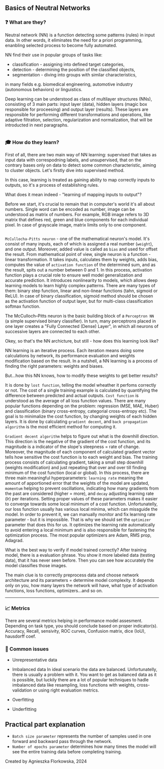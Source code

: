 ## Basics of Neutral Networks
### :question: What are they?

Neutral network (NN) is a function detecting some patterns (rules) in input data. In other words, it eliminates the need for a priori programming, enanbling selected process to become fully automated.

NN find their use in popular groups of tasks like:
- classification - assigning into defined target categories,
- detection - determining the position of the classified objects,
- segmentation - diving into groups with similar characteristics,

in many fields e.g. biomedical engineering, automotive industry (autonomous behaviors) or linguistics. 

Deep learning can be understood as class of multilayer structures (NNs), consisting of 3 main parts: input layer (data), hidden layers (magic box responsible for proceesing) and output layer (results). These layers are responsible for performing different transformations and operations, like adaptive filtration, selection, regularization and normalization, that will be introducted in next paragraphs.
  
<IMAGE>

### :mortar_board: How do they learn? 

First of all, there are two main way of NN learning: supervised that takes as input data with correspodning labels, and unsupervised, that on the contrary bases only on data to detect some common characteristic, aiming to cluster objects. Let's firstly dive into supervised method.

In this case, learning is treated as gaining ability to map correctly inputs to outputs, so it's a process of establishing rules.  

What does it mean indeed - "learning of mapping inputs to output"?

Before we start, it's crucial to remain that in computer's world it's all about numbers. Single word can be encoded as number, image can be understood as matrix of numbers. For example, RGB image refers to 3D matrix that defines red, green and blue components for each individual pixel. In case of grayscale image, matrix limits only to one component.   

<IMAGE>

`McCullocha-Pitts neuron` - one of the mathematical neuron's model. It's consist of many inputs, each of which is assigned a real number (`weight`), and one output. Moreover, added value is called as `bias` and used for offset the result. From mathematical point of view, single neuron is a function - linear transformation. It takes inputs, calculates them by weights, adds bias, computes the value of `activation function` of the determined sum, and as the result, spits out a number between 0 and 1. In this process, activation function plays a crucial role to ensure well model generalization and accurate prediction. It introduces nonlinearity to models, which allows deep learning models to learn highly complex patterns. There are many types of them: binary step function, linear and non-linear functions (tahn, sigmoid or ReLU). In case of binary classification, sigmoid method should be chosen as the activation function of output layer, but for multi-class classification softmax function. 

The McCulloch–Pitts neuron is the basic building block of a `Perceptron NN` (a simple supervised binary classifier). In turn, many perceptrons placed in one layer creates a "Fully Connected (Dense) Layer", in which all neurons of successive layers are connected to each other.

Okey, so that's the NN archicture, but still - how does this learning look like?

NN learning is an iterative process. Each iteration means doing some calculations by network, its performance evaluation and weights modification based on the result. In a nutshell, a NN learning is a process of finding the right parameters: weights and biases. 

But...how this NN knows, how to modify these weights to get better results?

It is done by `lost function`, telling the model wheather it perfoms correctly or not. The cost of a single training example is calculated by quantifying the difference between predicted and actual outputs. `Cost function` is understood as the average of all loss function values. There are many popular functions depending on the problem: regression (MSE, MAE, Huber) and classification (binary cross-entropy, categorial cross-entropy etc). The goal is to minimalize the cost function, by changing weights of each hidden layers. It is done by calculating `gradient decent`, and `back propagation algorithm` is the most efficient method for computing it.

`Gradient decent algorithm` helps to figure out what is the downhill direction. This direction is the negative of the gradient of the cost function, and its magnitude is a indicator of the slope's steepness = rate of change.  Moreover, the magnitude of each component of calculated gradient vector tells how sensitive the cost function is to each weight and bias. The training process consists of calculating gradient, taking a small step downhill (weights modification) and just repeating that over and over till finding minimum of the cost function (local or global). In this process, there are three main meaningful hyperparameters: `learning rate` meaning the amount of apportioned error that the weights of the model are updated, `momentum` helping to prevent oscillations, indicating how many gradients from the past are considered (higher = more), and `decay` adjusting learning rate (lr) per iterations. Setting proper values of these parameters makes it easier to converge towards some local minimum of a cost function. Unfortunatelly,  our loss function usually has various local minima, which can missguide the model. In order to prevent it, we can manually monitor and fix learning rate parameter - but it is impossible. That is why we should set the `optimizer` parameter that does this for us. It optimizes the learning rate automatically to avoid entering a local minimum and is also responsible for fastening the optimization process. The most popular optimizers are Adam, RMS prop, Adagrad. 


What is the best way to verify if model trained correctly?
After training model, there is a evaluation phrase. You show it more labeled data (testing data), that it has never seen before. Then you can see how accurately the model classifies those images.

The main clue is to correctly preprocess data and choose network architecture and its parameters = determine model complexity. It depends only on you, how many layers the network will have, what type of activation functions, loss functions, optimizers...and so on. 

________________________________

### :chart_with_upwards_trend: Metrics

There are several metrics helping in performance model assesment. Depending on task type, you should conclude based on proper indicator(s).
Accuracy, Recall, sensivity, ROC curves, Confusion matrix, dice (IoU), hausdorff coef. 

### :page_with_curl: Common issues

- Unrepresentative data

- Imbalanced data
In ideal scenario the data are balanced. Unfortunatelly, there is usually a problem with it. You want to get as balanced data as it is possible, but luckily there are a lot of popular techniques to hadle imbalanced data like resampling, loss functions with weights, cross-validation or using right evaluation metrics.

- Overfitting 

- Underfitting

 
## Practical part explanation

- `Batch size parameter` represents the number of samples used in one forward and backward pass through the network.
- `Number of epochs parameter` determines how many times the model will see the entire training data before completing training.

Created by Agnieszka Florkowska, 2024
